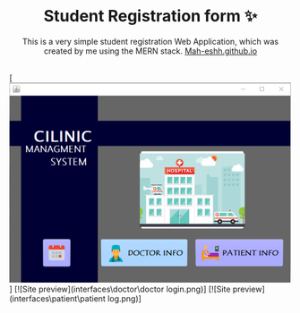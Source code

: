 <!-- PROJECT LOGO -->
<br />
<p align="center">
  <h1 align="center">Student Registration form ✨</h1>

  <p align="center">
    This is a very simple student registration Web Application, which was created by me using the MERN stack. 
    <a href="https://Mah-eshh.github.io">Mah-eshh.github.io</a>
    <br />
    <br />
   
  </p>
</p>

[![Site preview](interfaces\welcome.png)]
[![Site preview](interfaces\doctor\doctor login.png)]
[![Site preview](interfaces\patient\patient log.png)]